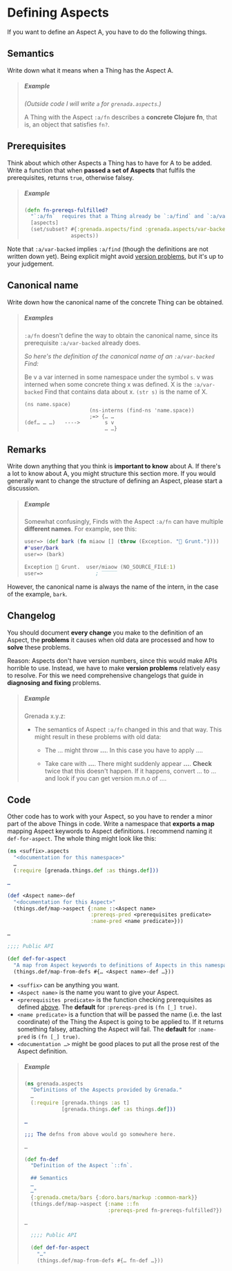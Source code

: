 # Defining Aspects

If you want to define an Aspect A, you have to do the following things.

## Semantics

Write down what it means when a Thing has the Aspect A.

> ##### Example
>
> *(Outside code I will write `a` for `grenada.aspects`.)*
>
> A Thing with the Aspect `:a/fn` describes a **concrete Clojure fn**, that is,
> an object that satisfies `fn?`.

## Prerequisites

Think about which other Aspects a Thing has to have for A to be added. Write a
function that when **passed a set of Aspects** that fulfils the prerequisites,
returns `true`, otherwise falsey.

> ##### Example
>
> ```clojure
> (defn fn-prereqs-fulfilled?
>   "`:a/fn`  requires that a Thing already be `:a/find` and `:a/var-backed`."
>   [aspects]
>   (set/subset? #{:grenada.aspects/find :grenada.aspects/var-backed}
>                aspects))
> ```

Note that `:a/var-backed` implies `:a/find` (though the definitions are not
written down yet). Being explicit might avoid [version problems](#changelog),
but it's up to your judgement.

## Canonical name

Write down how the canonical name of the concrete Thing can be obtained.

> ##### Examples
>
> `:a/fn` doesn't define the way to obtain the canonical name, since its
> prerequisite `:a/var-backed` already does.
>
> *So here's the definition of the canonical name of an `:a/var-backed` Find:*
>
> Be v a var interned in some namespace under the symbol `s`. v was interned
> when some concrete thing x was defined. X is the `:a/var-backed` Find that
> contains data about x. `(str s)` is the name of X.
>
> ```
> (ns name.space)
>                      (ns-interns (find-ns 'name.space))
>                      ;=> {… …
> (def… … …)   ---->        s v
>                           … …}
> ```

## Remarks

Write down anything that you think is **important to know** about A. If there's
a lot to know about A, you might structure this section more. If you would
generally want to change the structure of defining an Aspect, please start a
discussion.

> ##### Example
>
> Somewhat confusingly, Finds with the Aspect `:a/fn` can have multiple
> **different names**. For example, see this:
>
> ```clojure
> user=> (def bark (fn miaow [] (throw (Exception. "🐷 Grunt."))))
> #'user/bark
> user=> (bark)
>
> Exception 🐷 Grunt.  user/miaow (NO_SOURCE_FILE:1)
> user=>                 ; ‾‾‾‾‾
> ```

However, the canonical name is always the name of the intern, in the case of the
example, `bark`.

## Changelog

You should document **every change** you make to the definition of an Aspect,
the **problems** it causes when old data are processed and how to **solve**
these problems.

Reason: Aspects don't have version numbers, since this would make APIs horrible
to use. Instead, we have to make **version problems** relatively easy to
resolve. For this we need comprehensive changelogs that guide in **diagnosing
and fixing** problems.

> ##### Example
>
> Grenada x.y.z:
>
>  - The semantics of Aspect `:a/fn` changed in this and that way. This might
>    result in these problems with old data:
>
>     - The … might throw **…**. In this case you have to apply ….
>
>     - Take care with **…**. There might suddenly appear **…**. **Check** twice
>       that this doesn't happen. If it happens, convert … to … and look if you
>       can get version m.n.o of ….

## Code

Other code has to work with your Aspect, so you have to render a minor part of
the above Things in code. Write a namespace that **exports a map** mapping
Aspect keywords to Aspect definitions. I recommend naming it `def-for-aspect`.
The whole thing might look like this:

  ```clojure
  (ns <suffix>.aspects
    "<documentation for this namespace>"
    …
    (:require [grenada.things.def :as things.def]))

  …

  (def <Aspect name>-def
    "<documentation for this Aspect>"
    (things.def/map->aspect {:name ::<Aspect name>
                             :prereqs-pred <prerequisites predicate>
                             :name-pred <name predicate>}))

  …

  ;;;; Public API

  (def def-for-aspect
    "A map from Aspect keywords to definitions of Aspects in this namespace."
    (things.def/map-from-defs #{… <Aspect name>-def …}))
  ```

 - `<suffix>` can be anything you want.
 - `<Aspect name>` is the name you want to give your Aspect.
 - `<prerequisites predicate>` is the function checking prerequisites as defined
   [above](#prerequisites). The **default** for `:prereqs-pred` is `(fn [_]
   true)`.
 - `<name predicate>` is a function that will be passed the name (i.e. the last
   coordinate) of the Thing the Aspect is going to be applied to. If it returns
   something falsey, attaching the Aspect will fail. The **default** for
   `:name-pred` is `(fn [_] true)`.
 - `<documentation …>` might be good places to put all the prose rest of the
   Aspect definition.

> ##### Example
>
> ```clojure
> (ns grenada.aspects
>   "Definitions of the Aspects provided by Grenada."
>   …
>   (:require [grenada.things :as t]
>             [grenada.things.def :as things.def]))
>
> …
>
> ;;; The defns from above would go somewhere here.
>
> …
>
> (def fn-def
>   "Definition of the Aspect `::fn`.
>
>   ## Semantics
>   …
>   …"
>   {:grenada.cmeta/bars {:doro.bars/markup :common-mark}}
>   (things.def/map->aspect {:name ::fn
>                            :prereqs-pred fn-prereqs-fulfilled?})
>
> …
>
>   ;;;; Public API
>
>   (def def-for-aspect
>     "…"
>     (things.def/map-from-defs #{… fn-def …}))
> ```
